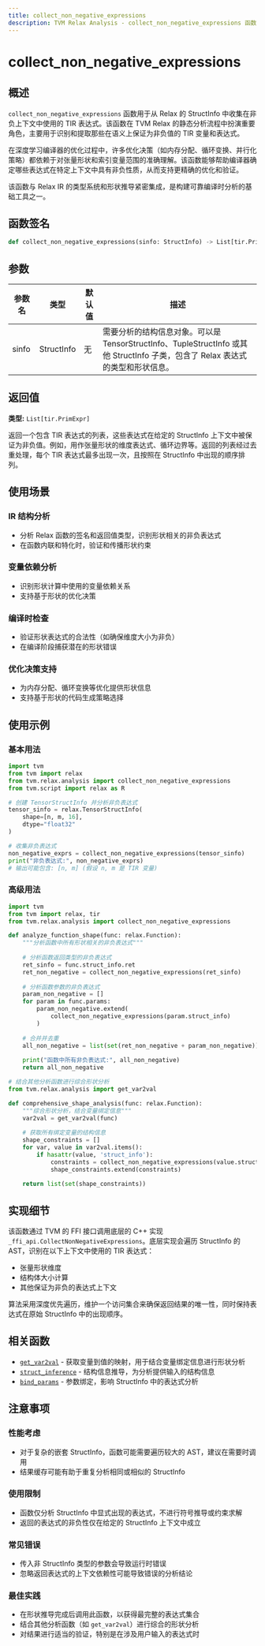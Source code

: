 ```yaml
---
title: collect_non_negative_expressions
description: TVM Relax Analysis - collect_non_negative_expressions 函数 API 文档
---
```


# collect_non_negative_expressions

## 概述

`collect_non_negative_expressions` 函数用于从 Relax 的 StructInfo 中收集在非负上下文中使用的 TIR 表达式。该函数在 TVM Relax 的静态分析流程中扮演重要角色，主要用于识别和提取那些在语义上保证为非负值的 TIR 变量和表达式。

在深度学习编译器的优化过程中，许多优化决策（如内存分配、循环变换、并行化策略）都依赖于对张量形状和索引变量范围的准确理解。该函数能够帮助编译器确定哪些表达式在特定上下文中具有非负性质，从而支持更精确的优化和验证。

该函数与 Relax IR 的类型系统和形状推导紧密集成，是构建可靠编译时分析的基础工具之一。

## 函数签名

```python
def collect_non_negative_expressions(sinfo: StructInfo) -> List[tir.PrimExpr]
```

## 参数

| 参数名 | 类型 | 默认值 | 描述 |
|--------|------|--------|------|
| sinfo | StructInfo | 无 | 需要分析的结构信息对象。可以是 TensorStructInfo、TupleStructInfo 或其他 StructInfo 子类，包含了 Relax 表达式的类型和形状信息。 |

## 返回值

**类型:** `List[tir.PrimExpr]`

返回一个包含 TIR 表达式的列表，这些表达式在给定的 StructInfo 上下文中被保证为非负值。例如，用作张量形状的维度表达式、循环边界等。返回的列表经过去重处理，每个 TIR 表达式最多出现一次，且按照在 StructInfo 中出现的顺序排列。

## 使用场景

### IR 结构分析
- 分析 Relax 函数的签名和返回值类型，识别形状相关的非负表达式
- 在函数内联和特化时，验证和传播形状约束

### 变量依赖分析  
- 识别形状计算中使用的变量依赖关系
- 支持基于形状的优化决策

### 编译时检查
- 验证形状表达式的合法性（如确保维度大小为非负）
- 在编译阶段捕获潜在的形状错误

### 优化决策支持
- 为内存分配、循环变换等优化提供形状信息
- 支持基于形状的代码生成策略选择

## 使用示例

### 基本用法

```python
import tvm
from tvm import relax
from tvm.relax.analysis import collect_non_negative_expressions
from tvm.script import relax as R

# 创建 TensorStructInfo 并分析非负表达式
tensor_sinfo = relax.TensorStructInfo(
    shape=[n, m, 16], 
    dtype="float32"
)

# 收集非负表达式
non_negative_exprs = collect_non_negative_expressions(tensor_sinfo)
print("非负表达式:", non_negative_exprs)
# 输出可能包含: [n, m] (假设 n, m 是 TIR 变量)
```

### 高级用法

```python
import tvm
from tvm import relax, tir
from tvm.relax.analysis import collect_non_negative_expressions

def analyze_function_shape(func: relax.Function):
    """分析函数中所有形状相关的非负表达式"""
    
    # 分析函数返回类型的非负表达式
    ret_sinfo = func.struct_info.ret
    ret_non_negative = collect_non_negative_expressions(ret_sinfo)
    
    # 分析函数参数的非负表达式
    param_non_negative = []
    for param in func.params:
        param_non_negative.extend(
            collect_non_negative_expressions(param.struct_info)
        )
    
    # 合并并去重
    all_non_negative = list(set(ret_non_negative + param_non_negative))
    
    print("函数中所有非负表达式:", all_non_negative)
    return all_non_negative

# 结合其他分析函数进行综合形状分析
from tvm.relax.analysis import get_var2val

def comprehensive_shape_analysis(func: relax.Function):
    """综合形状分析，结合变量绑定信息"""
    var2val = get_var2val(func)
    
    # 获取所有绑定变量的结构信息
    shape_constraints = []
    for var, value in var2val.items():
        if hasattr(value, 'struct_info'):
            constraints = collect_non_negative_expressions(value.struct_info)
            shape_constraints.extend(constraints)
    
    return list(set(shape_constraints))
```

## 实现细节

该函数通过 TVM 的 FFI 接口调用底层的 C++ 实现 `_ffi_api.CollectNonNegativeExpressions`。底层实现会遍历 StructInfo 的 AST，识别在以下上下文中使用的 TIR 表达式：

- 张量形状维度
- 结构体大小计算
- 其他保证为非负的表达式上下文

算法采用深度优先遍历，维护一个访问集合来确保返回结果的唯一性，同时保持表达式在原始 StructInfo 中的出现顺序。

## 相关函数

- [`get_var2val`](./get_var2val.md) - 获取变量到值的映射，用于结合变量绑定信息进行形状分析
- [`struct_inference`](./struct_inference.md) - 结构信息推导，为分析提供输入的结构信息
- [`bind_params`](./bind_params.md) - 参数绑定，影响 StructInfo 中的表达式分析

## 注意事项

### 性能考虑
- 对于复杂的嵌套 StructInfo，函数可能需要遍历较大的 AST，建议在需要时调用
- 结果缓存可能有助于重复分析相同或相似的 StructInfo

### 使用限制
- 函数仅分析 StructInfo 中显式出现的表达式，不进行符号推导或约束求解
- 返回的表达式的非负性仅在给定的 StructInfo 上下文中成立

### 常见错误
- 传入非 StructInfo 类型的参数会导致运行时错误
- 忽略返回表达式的上下文依赖性可能导致错误的分析结论

### 最佳实践
- 在形状推导完成后调用此函数，以获得最完整的表达式集合
- 结合其他分析函数（如 `get_var2val`）进行综合的形状分析
- 对结果进行适当的验证，特别是在涉及用户输入的表达式时